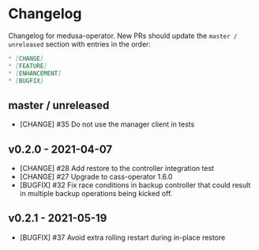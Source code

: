 # Changelog

Changelog for medusa-operator. New PRs should update the `master / unreleased` section with entries in the order:

```markdown
* [CHANGE]
* [FEATURE]
* [ENHANCEMENT]
* [BUGFIX]
```

## master / unreleased
* [CHANGE] #35 Do not use the manager client in tests

## v0.2.0 - 2021-04-07

* [CHANGE] #28 Add restore to the controller integration test
* [CHANGE] #27 Upgrade to cass-operator 1.6.0
* [BUGFIX] #32 Fix race conditions in backup controller that could result in multiple backup operations being kicked off.

## v0.2.1 - 2021-05-19
* [BUGFIX] #37 Avoid extra rolling restart during in-place restore
